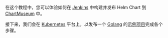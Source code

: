 在这个教程中，您可以体验如何在 [Jenkins](https://github.com/jenkinsci/jenkins) 中构建并发布 Helm Chart 到 [ChartMuseum](https://github.com/helm/chartmuseum) 中。

接下来，我们会在 [Kubernetes](https://github.com/kubernetes/kubernetes) 平台上，以发布一个 [Golang](https://github.com/golang/go) 的[示例项目](https://github.com/devops-ws/learn-pipeline-go)完成各个步骤。

